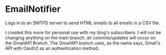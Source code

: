 # EmailNotifier
Logs in to an SMTPS server to send HTML emails to all emails in a CSV file.

I created this more for personal use with my blog's subscribers. I will not be changing anything on the main branch,
all commits/updates will occur on the GmailAPI Branch. The GmailAPI branch uses, as the name says, Gmail's API with Oauth2 as an
authentication method.
